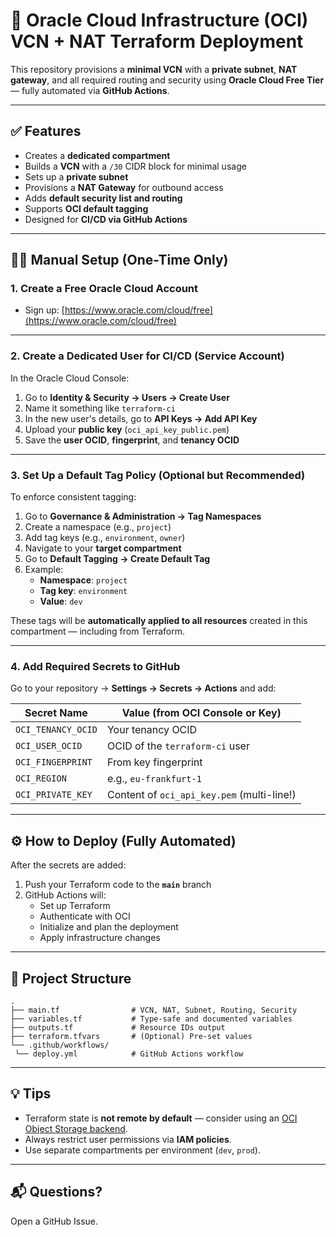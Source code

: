 # 🚀 Oracle Cloud Infrastructure (OCI) VCN + NAT Terraform Deployment

This repository provisions a **minimal VCN** with a **private subnet**, **NAT gateway**, and all required routing and security using **Oracle Cloud Free Tier** — fully automated via **GitHub Actions**.

---

## ✅ Features

- Creates a **dedicated compartment**
- Builds a **VCN** with a `/30` CIDR block for minimal usage
- Sets up a **private subnet**
- Provisions a **NAT Gateway** for outbound access
- Adds **default security list and routing**
- Supports **OCI default tagging**
- Designed for **CI/CD via GitHub Actions**

---

## 👷‍♂️ Manual Setup (One-Time Only)

### 1. **Create a Free Oracle Cloud Account**
- Sign up: [https://www.oracle.com/cloud/free](https://www.oracle.com/cloud/free)

---

### 2. **Create a Dedicated User for CI/CD (Service Account)**

In the Oracle Cloud Console:

1. Go to **Identity & Security → Users → Create User**
2. Name it something like `terraform-ci`
3. In the new user's details, go to **API Keys → Add API Key**
4. Upload your **public key** (`oci_api_key_public.pem`)
5. Save the **user OCID**, **fingerprint**, and **tenancy OCID**

---

### 3. **Set Up a Default Tag Policy (Optional but Recommended)**

To enforce consistent tagging:

1. Go to **Governance & Administration → Tag Namespaces**
2. Create a namespace (e.g., `project`)
3. Add tag keys (e.g., `environment`, `owner`)
4. Navigate to your **target compartment**
5. Go to **Default Tagging → Create Default Tag**
6. Example:
   - **Namespace**: `project`
   - **Tag key**: `environment`
   - **Value**: `dev`

These tags will be **automatically applied to all resources** created in this compartment — including from Terraform.

---

### 4. **Add Required Secrets to GitHub**

Go to your repository → **Settings → Secrets → Actions** and add:

| Secret Name         | Value (from OCI Console or Key)             |
|---------------------|---------------------------------------------|
| `OCI_TENANCY_OCID`  | Your tenancy OCID                           |
| `OCI_USER_OCID`     | OCID of the `terraform-ci` user             |
| `OCI_FINGERPRINT`   | From key fingerprint                        |
| `OCI_REGION`        | e.g., `eu-frankfurt-1`                      |
| `OCI_PRIVATE_KEY`   | Content of `oci_api_key.pem` (multi-line!) |

---

## ⚙️ How to Deploy (Fully Automated)

After the secrets are added:

1. Push your Terraform code to the **`main`** branch
2. GitHub Actions will:
   - Set up Terraform
   - Authenticate with OCI
   - Initialize and plan the deployment
   - Apply infrastructure changes

---

## 📁 Project Structure

```
.
├── main.tf                # VCN, NAT, Subnet, Routing, Security
├── variables.tf           # Type-safe and documented variables
├── outputs.tf             # Resource IDs output
├── terraform.tfvars       # (Optional) Pre-set values
└── .github/workflows/
 └── deploy.yml            # GitHub Actions workflow
```

---

## 💡 Tips

- Terraform state is **not remote by default** — consider using an [OCI Object Storage backend](https://registry.terraform.io/providers/oracle/oci/latest/docs/guides/state_management).
- Always restrict user permissions via **IAM policies**.
- Use separate compartments per environment (`dev`, `prod`).

---

## 📬 Questions?

Open a GitHub Issue.